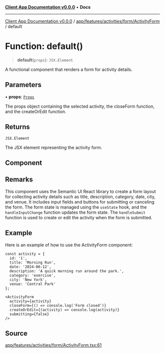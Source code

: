 [**Client App Documentation v0.0.0**](../../../../../../README.md) • **Docs**

***

[Client App Documentation v0.0.0](../../../../../../README.md) / [app/features/activities/form/ActivityForm](../README.md) / default

# Function: default()

> **default**(`props`): `JSX.Element`

A functional component that renders a form for activity details.

## Parameters

• **props**: [`Props`](../interfaces/Props.md)

The props object containing the selected activity, the closeForm function, and the createOrEdit function.

## Returns

`JSX.Element`

The JSX element representing the activity form.

## Component

## Remarks

This component uses the Semantic UI React library to create a form layout
for collecting activity details such as title, description, category, date, city, and venue.
It includes input fields and buttons for submitting or canceling the form.
The form state is managed using the `useState` hook, and the `handleInputChange` function updates the form state.
The `handleSubmit` function is used to create or edit the activity when the form is submitted.

## Example

Here is an example of how to use the ActivityForm component:
```tsx
const activity = {
  id: '1',
  title: 'Morning Run',
  date: '2024-06-12',
  description: 'A quick morning run around the park.',
  category: 'exercise',
  city: 'New York',
  venue: 'Central Park'
};

<ActivityForm
  activity={activity}
  closeForm={() => console.log('Form closed')}
  createOrEdit={(activity) => console.log(activity)}
  submitting={false}
/>
```

## Source

[app/features/activities/form/ActivityForm.tsx:61](https://github.com/jimmykurian/Reactivities/blob/b285dbdeca2a76ed48753d209361112d619ac92f/client-app/src/app/features/activities/form/ActivityForm.tsx#L61)
